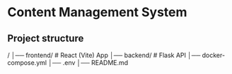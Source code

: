 # Content Management System

## Project structure

/
│── frontend/      # React (Vite) App
│── backend/       # Flask API
│── docker-compose.yml
│── .env
│── README.md
